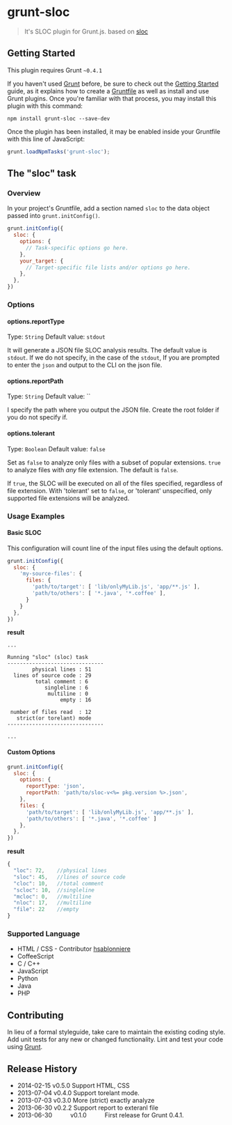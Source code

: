 # grunt-sloc

> It's SLOC plugin for Grunt.js. based on [sloc](https://npmjs.org/package/sloc)

## Getting Started
This plugin requires Grunt `~0.4.1`

If you haven't used [Grunt](http://gruntjs.com/) before, be sure to check out the [Getting Started](http://gruntjs.com/getting-started) guide, as it explains how to create a [Gruntfile](http://gruntjs.com/sample-gruntfile) as well as install and use Grunt plugins. Once you're familiar with that process, you may install this plugin with this command:

```shell
npm install grunt-sloc --save-dev
```

Once the plugin has been installed, it may be enabled inside your Gruntfile with this line of JavaScript:

```js
grunt.loadNpmTasks('grunt-sloc');
```

## The "sloc" task

### Overview
In your project's Gruntfile, add a section named `sloc` to the data object passed into `grunt.initConfig()`.

```js
grunt.initConfig({
  sloc: {
    options: {
      // Task-specific options go here.
    },
    your_target: {
      // Target-specific file lists and/or options go here.
    },
  },
})
```

### Options

#### options.reportType
Type: `String`
Default value: `stdout`

It will generate a JSON file SLOC analysis results. The default value is `stdout`.
If we do not specify, in the case of the `stdout`, If you are prompted to enter the `json` and output to the CLI on the json file.

#### options.reportPath
Type: `String`
Default value: ``

I specify the path where you output the JSON file. Create the root folder if you do not specify if.

#### options.tolerant
Type: `Boolean`
Default value: `false`

Set as `false` to analyze only files with a subset of popular extensions.  `true` to analyze files with *any* file extension.  The default is `false`.

If `true`, the SLOC will be executed on all of the files specified, regardless of file extension.  With 'tolerant' set to `false`, or 'tolerant' unspecified, only supported file extensions will be analyzed.

### Usage Examples

#### Basic SLOC
This configuration will count line of the input files using the default options.

```js
grunt.initConfig({
  sloc: {
    'my-source-files': {
      files: {
        'path/to/target': [ 'lib/onlyMyLib.js', 'app/**.js' ],
        'path/to/others': [ '*.java', '*.coffee' ],
      }
    }
  },
})
```

**result**

```
...

Running "sloc" (sloc) task
-------------------------------
        physical lines : 51
  lines of source code : 29
         total comment : 6
            singleline : 6
             multiline : 0
                 empty : 16

 number of files read  : 12
   strict(or torelant) mode
-------------------------------

...
```

#### Custom Options

<!--
In this example, custom options are used to do something else with whatever else. So if the `testing` file has the content `Testing` and the `123` file had the content `1 2 3`, the generated result in this case would be `Testing: 1 2 3 !!!`
-->

```js
grunt.initConfig({
  sloc: {
    options: {
      reportType: 'json',
      reportPath: 'path/to/sloc-v<%= pkg.version %>.json',
    },
    files: {
      'path/to/target': [ 'lib/onlyMyLib.js', 'app/**.js' ],
      'path/to/others': [ '*.java', '*.coffee' ]
    },
  },
})
```

**result**

```js
{
  "loc": 72,    //physical lines
  "sloc": 45,   //lines of source code
  "cloc": 10,   //total comment
  "scloc": 10,  //singleline
  "mcloc": 0,   //multiline
  "nloc": 17,   //multiline
  "file": 22    //empty
}
```

### Supported Language
* HTML / CSS - Contributor [hsablonniere](https://github.com/hsablonniere)
* CoffeeScript
* C / C++
* JavaScript
* Python
* Java
* PHP

## Contributing
In lieu of a formal styleguide, take care to maintain the existing coding style. Add unit tests for any new or changed functionality. Lint and test your code using [Grunt](http://gruntjs.com/).

## Release History

* 2014-02-15   v0.5.0   Support HTML, CSS
* 2013-07-04   v0.4.0   Support torelant mode.
* 2013-07-03   v0.3.0   More (strict) exactly analyze
* 2013-06-30   v0.2.2   Support report to exteranl file
* 2013-06-30   v0.1.0   First release for Grunt 0.4.1.
